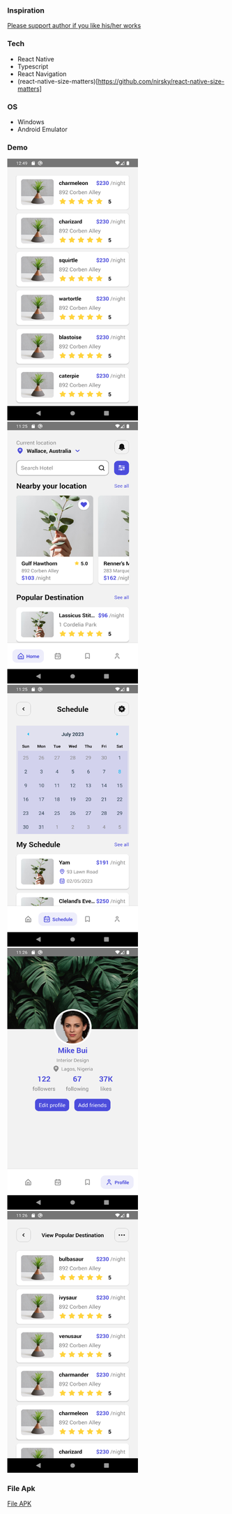### Inspiration

[Please support author if you like his/her works](<https://www.figma.com/file/lVwITiWfcPPSfxfjwv95Cz/Hoteliq---Booking-Hotel-App-Design-(Community)?type=design&node-id=23-142&mode=design&t=d45r0QrxuaGow1iy-0>)

### Tech

- React Native
- Typescript
- React Navigation
- (react-native-size-matters)[https://github.com/nirsky/react-native-size-matters]

### OS

- Windows
- Android Emulator

### Demo

<p>
<img src="/assets/display/Screenshot_1688190541.png" width="300" height="600"/>
<img src="/assets/display/Screenshot_1688833549.png" width="300" height="600"/>
<img src="/assets/display/Screenshot_1688833557.png" width="300" height="600"/>
<img src="/assets/display/Screenshot_1688833561.png" width="300" height="600"/>
<img src="/assets/display/Screenshot_1688833568.png" width="300" height="600"/>
</p>

### File Apk

[File APK](https://drive.google.com/drive/folders/1Nkx6-TN8c8bKGweiykrRgtLT_poynUuh?usp=sharing)
